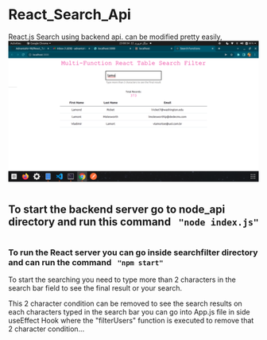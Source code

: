 # React_Search_Api
React.js Search using backend api. can be modified pretty easily,
![](Screenshot.png)


# <h2> To start the backend server go to node_api directory and run this command <code> "node index.js" </code> </h2>

# <h3> To run the React server you can go inside searchfilter directory and can run the command <code> "npm start" </code> </h3>

To start the searching you need to type more than 2 characters in the search bar field to see the final result or your search.

This 2 character condition can be removed to see the search results on each characters typed in the search bar you can go into App.js file in side useEffect Hook where the "filterUsers" function is executed to remove that 2 character condition...
